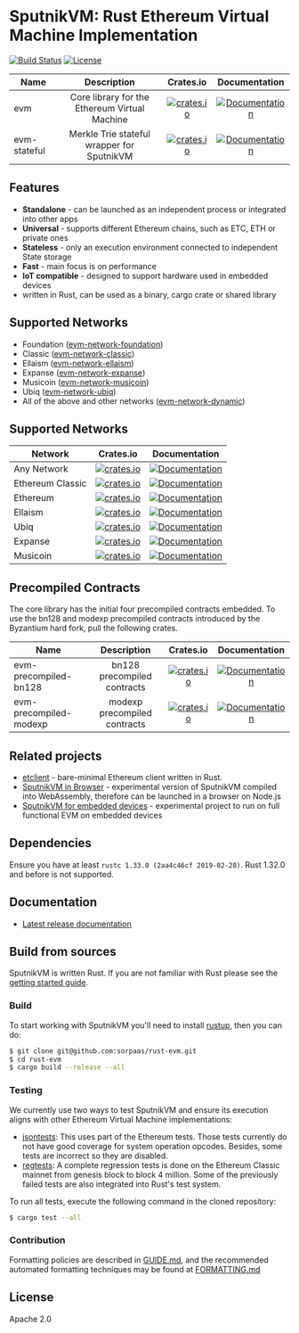 # SputnikVM: Rust Ethereum Virtual Machine Implementation

[![Build Status](https://travis-ci.org/sorpaas/rust-evm.svg?branch=master)](https://travis-ci.org/sorpaas/rust-evm)
[![License](https://img.shields.io/badge/License-Apache%202.0-blue.svg)](./LICENSE)

| Name               | Description                                   | Crates.io                                                                                                           | Documentation                                                                                        |
|--------------------|:---------------------------------------------:|:-------------------------------------------------------------------------------------------------------------------:|:----------------------------------------------------------------------------------------------------:|
| evm                | Core library for the Ethereum Virtual Machine | [![crates.io](https://img.shields.io/crates/v/evm.svg)](https://crates.io/crates/evm)                   | [![Documentation](https://docs.rs/evm/badge.svg)](https://docs.rs/evm)                   |
| evm-stateful       | Merkle Trie stateful wrapper for SputnikVM    | [![crates.io](https://img.shields.io/crates/v/evm-stateful.svg)](https://crates.io/crates/evm-stateful) | [![Documentation](https://docs.rs/evm-stateful/badge.svg)](https://docs.rs/evm-stateful) |

## Features

* **Standalone** - can be launched as an independent process or integrated into other apps
* **Universal** - supports different Ethereum chains, such as ETC, ETH or private ones
* **Stateless** - only an execution environment connected to independent State storage
* **Fast** - main focus is on performance
* **IoT compatible** - designed to support hardware used in embedded devices
* written in Rust, can be used as a binary, cargo crate or shared
  library

## Supported Networks

* Foundation ([evm-network-foundation](./network/foundation))
* Classic ([evm-network-classic](./network/classic))
* Ellaism ([evm-network-ellaism](./network/ellaism))
* Expanse ([evm-network-expanse](./network/expanse))
* Musicoin ([evm-network-musicoin](./network/musicoin))
* Ubiq ([evm-network-ubiq](./network/ubiq))
* All of the above and other networks ([evm-network-dynamic](./network/dynamic))

## Supported Networks

| Network          | Crates.io                                                                                                                               | Documentation                                                                                                            |
|------------------|:---------------------------------------------------------------------------------------------------------------------------------------:|:------------------------------------------------------------------------------------------------------------------------:|
| Any Network      | [![crates.io](https://img.shields.io/crates/v/evm-network.svg)](https://crates.io/crates/evm-network)                       | [![Documentation](https://docs.rs/evm-network/badge.svg)](https://docs.rs/evm-network)                       |
| Ethereum Classic | [![crates.io](https://img.shields.io/crates/v/evm-network-classic.svg)](https://crates.io/crates/evm-network-classic)       | [![Documentation](https://docs.rs/evm-network-classic/badge.svg)](https://docs.rs/evm-network-classic)       |
| Ethereum         | [![crates.io](https://img.shields.io/crates/v/evm-network-foundation.svg)](https://crates.io/crates/evm-network-foundation) | [![Documentation](https://docs.rs/evm-network-foundation/badge.svg)](https://docs.rs/evm-network-foundation) |
| Ellaism          | [![crates.io](https://img.shields.io/crates/v/evm-network-ellaism.svg)](https://crates.io/crates/evm-network-ellaism)       | [![Documentation](https://docs.rs/evm-network-ellaism/badge.svg)](https://docs.rs/evm-network-ellaism)       |
| Ubiq             | [![crates.io](https://img.shields.io/crates/v/evm-network-ubiq.svg)](https://crates.io/crates/evm-network-ubiq)             | [![Documentation](https://docs.rs/evm-network-ubiq/badge.svg)](https://docs.rs/evm-network-ubiq)             |
| Expanse          | [![crates.io](https://img.shields.io/crates/v/evm-network-expanse.svg)](https://crates.io/crates/evm-network-expanse)       | [![Documentation](https://docs.rs/evm-network-expanse/badge.svg)](https://docs.rs/evm-network-expanse)       |
| Musicoin         | [![crates.io](https://img.shields.io/crates/v/evm-network-musicoin.svg)](https://crates.io/crates/evm-network-musicoin)     | [![Documentation](https://docs.rs/evm-network-musicoin/badge.svg)](https://docs.rs/evm-network-musicoin)     |

## Precompiled Contracts

The core library has the initial four precompiled contracts embedded. To use the bn128 and modexp precompiled contracts introduced by the Byzantium hard fork, pull the following crates.

| Name                         | Description                  | Crates.io                                                                                                                               | Documentation                                                                                                            |
|------------------------------|:----------------------------:|:---------------------------------------------------------------------------------------------------------------------------------------:|:------------------------------------------------------------------------------------------------------------------------:|
| evm-precompiled-bn128  | bn128 precompiled contracts  | [![crates.io](https://img.shields.io/crates/v/evm-precompiled-bn128.svg)](https://crates.io/crates/evm-precompiled-bn128)   | [![Documentation](https://docs.rs/evm-precompiled-bn128/badge.svg)](https://docs.rs/evm-precompiled-bn128)   |
| evm-precompiled-modexp | modexp precompiled contracts | [![crates.io](https://img.shields.io/crates/v/evm-precompiled-modexp.svg)](https://crates.io/crates/evm-precompiled-modexp) | [![Documentation](https://docs.rs/evm-precompiled-modexp/badge.svg)](https://docs.rs/evm-precompiled-modexp) |

## Related projects

* [etclient](https://source.that.world/source/etclient) -
  bare-minimal Ethereum client written in Rust.
* [SputnikVM in Browser](https://github.com/sorpaas/sputnikvm-in-browser) - experimental version of SputnikVM 
   compiled into WebAssembly, therefore can be launched in a browser on Node.js
* [SputnikVM for embedded devices](https://github.com/sorpaas/sputnikvm-on-rux) - experimental project to run on 
   full functional EVM on embedded devices       

## Dependencies

Ensure you have at least `rustc 1.33.0 (2aa4c46cf 2019-02-28)`. Rust 1.32.0 and
before is not supported.

## Documentation

* [Latest release documentation](https://docs.rs/evm)

## Build from sources

SputnikVM is written Rust. If you are not familiar with Rust please
see the
[getting started guide](https://doc.rust-lang.org/book/getting-started.html). 

### Build 

To start working with SputnikVM you'll 
need to install [rustup](https://www.rustup.rs/), then you can do:
 
```bash
$ git clone git@github.com:sorpaas/rust-evm.git
$ cd rust-evm
$ cargo build --release --all
```

### Testing

We currently use two ways to test SputnikVM and ensure its execution
aligns with other Ethereum Virtual Machine implementations:

* [jsontests](/jsontests): This uses part of the Ethereum tests. 
  Those tests currently do not have good coverage for
  system operation opcodes. Besides, some tests are incorrect so they are disabled.
* [regtests](/regtests): A complete regression tests is done on the
  Ethereum Classic mainnet from genesis block to block 4 million. Some
  of the previously failed tests are also integrated into Rust's test
  system.
  
To run all tests, execute the following command in the cloned repository:
```bash
$ cargo test --all
```
 
### Contribution

Formatting policies are described in [GUIDE.md](./GUIDE.md),
and the recommended automated formatting techniques may be found at [FORMATTING.md](./FORMATTING.md)

## License

Apache 2.0
